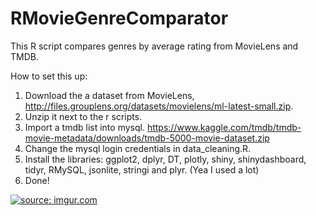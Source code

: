 # RMovieGenreComparator
This R script compares genres by average rating from MovieLens and TMDB.

How to set this up:
1. Download the a dataset from MovieLens, http://files.grouplens.org/datasets/movielens/ml-latest-small.zip.
2. Unzip it next to the r scripts.
3. Import a tmdb list into mysql. https://www.kaggle.com/tmdb/tmdb-movie-metadata/downloads/tmdb-5000-movie-dataset.zip
4. Change the mysql login credentials in data_cleaning.R.
5. Install the libraries: ggplot2, dplyr, DT, plotly, shiny, shinydashboard, tidyr, RMySQL, jsonlite, stringi and plyr. (Yea I used a lot)
6. Done!

<a href="https://imgur.com/r88JnTe"><img src="https://i.imgur.com/r88JnTe.png" title="source: imgur.com" /></a>
